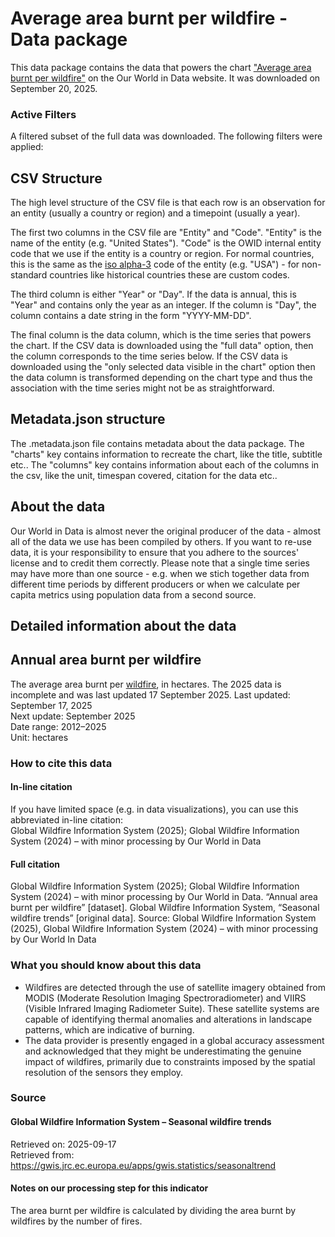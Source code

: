 # Average area burnt per wildfire - Data package

This data package contains the data that powers the chart ["Average area burnt per wildfire"](https://ourworldindata.org/grapher/annual-area-burnt-per-wildfire?v=1&csvType=full&useColumnShortNames=false) on the Our World in Data website. It was downloaded on September 20, 2025.

### Active Filters

A filtered subset of the full data was downloaded. The following filters were applied:

## CSV Structure

The high level structure of the CSV file is that each row is an observation for an entity (usually a country or region) and a timepoint (usually a year).

The first two columns in the CSV file are "Entity" and "Code". "Entity" is the name of the entity (e.g. "United States"). "Code" is the OWID internal entity code that we use if the entity is a country or region. For normal countries, this is the same as the [iso alpha-3](https://en.wikipedia.org/wiki/ISO_3166-1_alpha-3) code of the entity (e.g. "USA") - for non-standard countries like historical countries these are custom codes.

The third column is either "Year" or "Day". If the data is annual, this is "Year" and contains only the year as an integer. If the column is "Day", the column contains a date string in the form "YYYY-MM-DD".

The final column is the data column, which is the time series that powers the chart. If the CSV data is downloaded using the "full data" option, then the column corresponds to the time series below. If the CSV data is downloaded using the "only selected data visible in the chart" option then the data column is transformed depending on the chart type and thus the association with the time series might not be as straightforward.

## Metadata.json structure

The .metadata.json file contains metadata about the data package. The "charts" key contains information to recreate the chart, like the title, subtitle etc.. The "columns" key contains information about each of the columns in the csv, like the unit, timespan covered, citation for the data etc..

## About the data

Our World in Data is almost never the original producer of the data - almost all of the data we use has been compiled by others. If you want to re-use data, it is your responsibility to ensure that you adhere to the sources' license and to credit them correctly. Please note that a single time series may have more than one source - e.g. when we stich together data from different time periods by different producers or when we calculate per capita metrics using population data from a second source.

## Detailed information about the data


## Annual area burnt per wildfire
The average area burnt per [wildfire](#dod:wildfires), in hectares. The 2025 data is incomplete and was last updated 17 September 2025.
Last updated: September 17, 2025  
Next update: September 2025  
Date range: 2012–2025  
Unit: hectares  


### How to cite this data

#### In-line citation
If you have limited space (e.g. in data visualizations), you can use this abbreviated in-line citation:  
Global Wildfire Information System (2025); Global Wildfire Information System (2024) – with minor processing by Our World in Data

#### Full citation
Global Wildfire Information System (2025); Global Wildfire Information System (2024) – with minor processing by Our World in Data. “Annual area burnt per wildfire” [dataset]. Global Wildfire Information System, “Seasonal wildfire trends” [original data].
Source: Global Wildfire Information System (2025), Global Wildfire Information System (2024) – with minor processing by Our World In Data

### What you should know about this data
* Wildfires are detected through the use of satellite imagery obtained from MODIS (Moderate Resolution Imaging Spectroradiometer) and VIIRS (Visible Infrared Imaging Radiometer Suite). These satellite systems are capable of identifying thermal anomalies and alterations in landscape patterns, which are indicative of burning.
* The data provider is presently engaged in a global accuracy assessment and acknowledged that they might be underestimating the genuine impact of wildfires, primarily due to constraints imposed by the spatial resolution of the sensors they employ.

### Source

#### Global Wildfire Information System – Seasonal wildfire trends
Retrieved on: 2025-09-17  
Retrieved from: https://gwis.jrc.ec.europa.eu/apps/gwis.statistics/seasonaltrend  

#### Notes on our processing step for this indicator
The area burnt per wildfire is calculated by dividing the area burnt by wildfires by the number of fires.


    